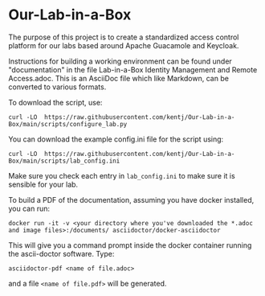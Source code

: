 # Our-Lab-in-a-Box

The purpose of this project is to create a standardized access control platform for our labs based around Apache Guacamole and Keycloak.

Instructions for building a working environment can be found under "documentation" in the file Lab-in-a-Box Identity Management and Remote Access.adoc.  This is an AsciiDoc file which like Markdown, can be converted to various formats.

To download the script, use:

`curl -LO  https://raw.githubusercontent.com/kentj/Our-Lab-in-a-Box/main/scripts/configure_lab.py`

You can download the example config.ini file for the script using:

`curl -LO  https://raw.githubusercontent.com/kentj/Our-Lab-in-a-Box/main/scripts/lab_config.ini`

Make sure you check each entry in `lab_config.ini` to make sure it is sensible for your lab.

To build a PDF of the documentation, assuming you have docker installed, you can run:

`docker run -it -v <your directory where you've downloaded the *.adoc and image files>:/documents/ asciidoctor/docker-asciidoctor`

This will give you a command prompt inside the docker container running the ascii-doctor software.  Type:

`asciidoctor-pdf <name of file.adoc>`

and a file `<name of file.pdf>` will be generated.


